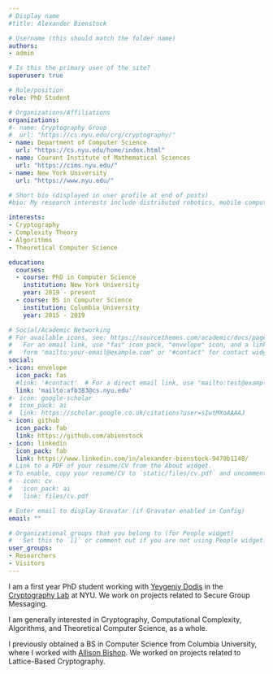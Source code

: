 ```yaml
---
# Display name
#title: Alexander Bienstock

# Username (this should match the folder name)
authors:
- admin

# Is this the primary user of the site?
superuser: true

# Role/position
role: PhD Student

# Organizations/Affiliations
organizations:
#- name: Cryptography Group
#  url: "https://cs.nyu.edu/crg/cryptography/"
- name: Department of Computer Science
  url: "https://cs.nyu.edu/home/index.html"
- name: Courant Institute of Mathematical Sciences
  url: "https://cims.nyu.edu/"
- name: New York University
  url: "https://www.nyu.edu/"

# Short bio (displayed in user profile at end of posts)
#bio: My research interests include distributed robotics, mobile computing and programmable matter.

interests:
- Cryptography
- Complexity Theory
- Algorithms
- Theoretical Computer Science

education:
  courses:
  - course: PhD in Computer Science
    institution: New York University
    year: 2019 - present
  - course: BS in Computer Science
    institution: Columbia University
    year: 2015 - 2019

# Social/Academic Networking
# For available icons, see: https://sourcethemes.com/academic/docs/page-builder/#icons
#   For an email link, use "fas" icon pack, "envelope" icon, and a link in the
#   form "mailto:your-email@example.com" or "#contact" for contact widget.
social:
- icon: envelope
  icon_pack: fas
  #link: '#contact'  # For a direct email link, use "mailto:test@example.org".
  link: 'mailto:afb383@cs.nyu.edu'
#- icon: google-scholar
#  icon_pack: ai
#  link: https://scholar.google.co.uk/citations?user=sIwtMXoAAAAJ
- icon: github
  icon_pack: fab
  link: https://github.com/abienstock
- icon: linkedin
  icon_pack: fab
  link: https://www.linkedin.com/in/alexander-bienstock-9470b1148/
# Link to a PDF of your resume/CV from the About widget.
# To enable, copy your resume/CV to `static/files/cv.pdf` and uncomment the lines below.
# - icon: cv
#   icon_pack: ai
#   link: files/cv.pdf

# Enter email to display Gravatar (if Gravatar enabled in Config)
email: ""

# Organizational groups that you belong to (for People widget)
#   Set this to `[]` or comment out if you are not using People widget.
user_groups:
- Researchers
- Visitors
---
```


I am a first year PhD student working with [Yevgeniy Dodis](https://cs.nyu.edu/~dodis/index.html) in the [Cryptography Lab](https://cs.nyu.edu/crg/cryptography/) at NYU. We work on projects related to Secure Group Messaging.

I am generally interested in Cryptography, Computational Complexity, Algorithms, and Theoretical Computer Science, as a whole.

I previously obtained a BS in Computer Science from Columbia University, where I worked with [Allison Bishop](https://www.thecomputersciencecomedian.com/). We worked on projects related to Lattice-Based Cryptography.
